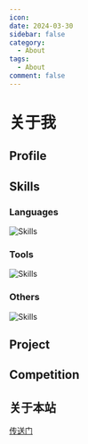 ```yaml
---
icon: 
date: 2024-03-30
sidebar: false
category:
  - About
tags:
  - About
comment: false
---
```

# 关于我

## Profile

## Skills

### Languages

<img src="https://skillicons.dev/icons?i=cpp,python,md,matlab,bash&theme=dark&&perline=10" alt="Skills"/>

### Tools

<img src="https://skillicons.dev/icons?i=vim,vscode,pycharm,git,github,pytorch,anaconda,docker,ros,opencv,cmake,powershell&theme=dark&&perline=10" alt="Skills"/>

### Others

<img src="https://skillicons.dev/icons?i=obsidian&theme=dark&&perline=10" alt="Skills"/>


## Project

## Competition







## 关于本站

[传送门](/about)



